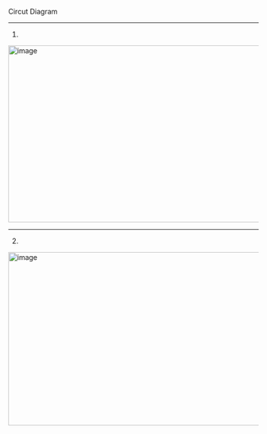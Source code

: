 Circut Diagram

---

1)

<img width="580" height="356" alt="image" src="https://github.com/user-attachments/assets/1ba0664a-2943-4c16-aaf9-a50604849afa" />

---

2)

<img width="552" height="349" alt="image" src="https://github.com/user-attachments/assets/4208c47b-b2d7-4293-b146-4dc036f12801" />
